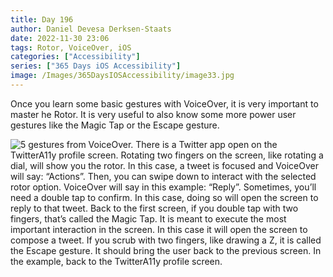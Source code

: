```yaml
---
title: Day 196
author: Daniel Devesa Derksen-Staats
date: 2022-11-30 23:06
tags: Rotor, VoiceOver, iOS
categories: ["Accessibility"]
series: ["365 Days iOS Accessibility"]
image: /Images/365DaysIOSAccessibility/image33.jpg
---
```


Once you learn some basic gestures with VoiceOver, it is very important to master he Rotor. It is very useful to also know some more power user gestures like the Magic Tap or the Escape gesture.

![5 gestures from VoiceOver. There is a Twitter app open on the TwitterA11y profile screen. Rotating two fingers on the screen, like rotating a dial, will show you the rotor. In this case, a tweet is focused and VoiceOver will say: “Actions”. Then, you can swipe down to interact with the selected rotor option. VoiceOver will say in this example: “Reply”. Sometimes, you’ll need a double tap to confirm. In this case, doing so will open the screen to reply to that tweet. Back to the first screen, if you double tap with two fingers, that’s called the Magic Tap. It is meant to execute the most important interaction in the screen. In this case it will open the screen to compose a tweet. If you scrub with two fingers, like drawing a Z, it is called the Escape gesture. It should bring the user back to the previous screen. In the example, back to the TwitterA11y profile screen.](/Images/365DaysIOSAccessibility/image33.jpg)